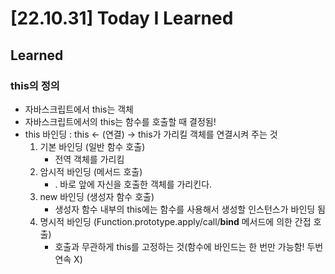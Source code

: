 # [22.10.31] Today I Learned

## Learned
### this의 정의

- 자바스크립트에서 this는 객체
- 자바스크립트에서의 this는 함수를 호출할 때 결정됨!
- this 바인딩 : this ← (연결) → this가 가리킬 객체를 연결시켜 주는 것
    1. 기본 바인딩 (일반 함수 호출)
        - 전역 객체를 가리킴
    2. 암시적 바인딩 (메서드 호출)
        - . 바로 앞에 자신을 호출한 객체를 가리킨다.
    3. new 바인딩 (생성자 함수 호출)
        - 생성자 함수 내부의 this에는 함수를 사용해서 생성할 인스턴스가 바인딩 됨
    4. 명시적 바인딩 (Function.prototype.apply/call/**bind** 메서드에 의한 간접 호출)
        - 호출과 무관하게 this를 고정하는 것(함수에 바인드는 한 번만 가능함! 두번 연속 X)